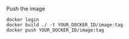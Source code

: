 Push the image

```
docker login
docker build ./ -t YOUR_DOCKER_ID/image:tag
docker push YOUR_DOCKER_ID/image:tag
```